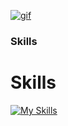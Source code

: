 [![gif](gif2.gif)](https://github.com/Prince-GH/Prince-GH/blob/main/index.html)
### Skills

<p align="left">

# Skills

[![My Skills](https://skillicons.dev/icons?i=c,cpp,java,php,csharp,,html,css,bootstrap,javascript,,react,express,nodejs,mysql,mongodb)](https://skillicons.dev) 






